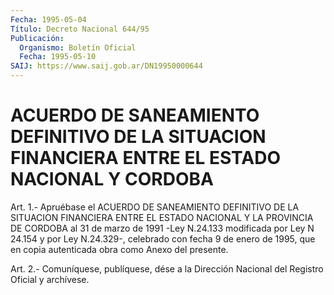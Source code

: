 ```yaml
---
Fecha: 1995-05-04
Título: Decreto Nacional 644/95
Publicación:
  Organismo: Boletín Oficial
  Fecha: 1995-05-10
SAIJ: https://www.saij.gob.ar/DN19950000644
---
```

# ACUERDO DE SANEAMIENTO DEFINITIVO DE LA SITUACION FINANCIERA ENTRE EL ESTADO NACIONAL Y CORDOBA

<a id="1"></a>
Art.  1.- Apruébase el ACUERDO DE SANEAMIENTO DEFINITIVO DE LA SITUACION FINANCIERA  ENTRE  EL  ESTADO  NACIONAL Y LA PROVINCIA DE CORDOBA al 31 de marzo de 1991 -Ley N.24.133  modificada  por Ley N 24.154  y  por  Ley  N.24.329-,  celebrado con fecha 9 de enero  de 1995,  que  en  copia autenticada obra  como  Anexo  del  presente.

<a id="2"></a>
Art. 2.- Comuníquese, publíquese, dése a la Dirección Nacional del Registro Oficial y archívese.